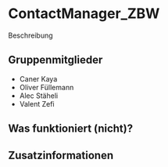 # ContactManager_ZBW
Beschreibung

## Gruppenmitglieder
- Caner Kaya
- Oliver Füllemann
- Alec Stäheli
- Valent Zefi

## Was funktioniert (nicht)?

## Zusatzinformationen
